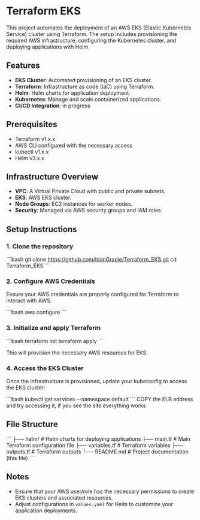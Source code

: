 
# Terraform EKS

This project automates the deployment of an AWS EKS (Elastic Kubernetes Service) cluster using Terraform. The setup includes provisioning the required AWS infrastructure, configuring the Kubernetes cluster, and deploying applications with Helm.

## Features

- **EKS Cluster**: Automated provisioning of an EKS cluster.
- **Terraform**: Infrastructure as code (IaC) using Terraform.
- **Helm**: Helm charts for application deployment.
- **Kubernetes**: Manage and scale containerized applications.
- **CI/CD Integration**: in progress

## Prerequisites

- Terraform v1.x.x
- AWS CLI configured with the necessary access
- kubectl v1.x.x
- Helm v3.x.x

## Infrastructure Overview

- **VPC**: A Virtual Private Cloud with public and private subnets.
- **EKS**: AWS EKS cluster.
- **Node Groups**: EC2 instances for worker nodes.
- **Security**: Managed via AWS security groups and IAM roles.
  
## Setup Instructions

### 1. Clone the repository

\`\`\`bash
git clone https://github.com/IdanGrapie/Terraform_EKS.git
cd Terraform_EKS
\`\`\`

### 2. Configure AWS Credentials

Ensure your AWS credentials are properly configured for Terraform to interact with AWS.

\`\`\`bash
aws configure
\`\`\`

### 3. Initialize and apply Terraform

\`\`\`bash
terraform init
terraform apply
\`\`\`

This will provision the necessary AWS resources for EKS.

### 4. Access the EKS Cluster

Once the infrastructure is provisioned, update your kubeconfig to access the EKS cluster:

\`\`\`bash
kubectl get services --namespace default
\`\`\`
COPY the ELB address and try accessing it, if you see the site everything works  


## File Structure

\`\`\`
├── helm/                 # Helm charts for deploying applications
├── main.tf               # Main Terraform configuration file
├── variables.tf          # Terraform variables
├── outputs.tf            # Terraform outputs
└── README.md             # Project documentation (this file)
\`\`\`

## Notes

- Ensure that your AWS user/role has the necessary permissions to create EKS clusters and associated resources.
- Adjust configurations in `values.yaml` for Helm to customize your application deployments.


